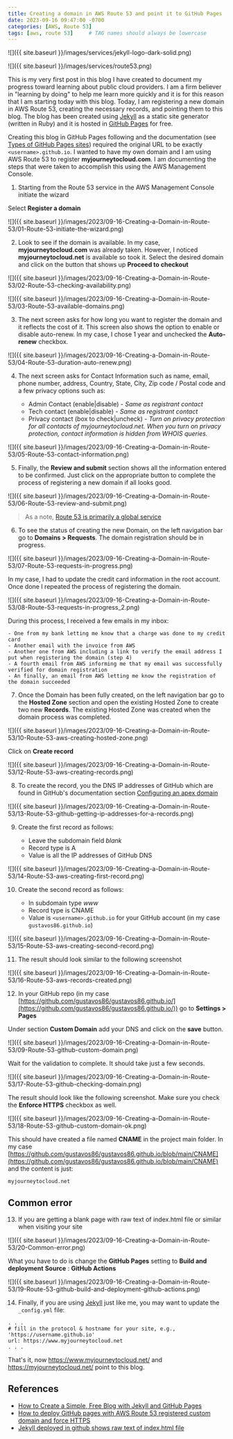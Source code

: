 ```yaml
---
title: Creating a domain in AWS Route 53 and point it to GitHub Pages
date: 2023-09-16 09:47:00 -0700
categories: [AWS, Route 53]
tags: [aws, route 53]     # TAG names should always be lowercase
---
```


![]({{ site.baseurl }}/images/services/jekyll-logo-dark-solid.png)

![]({{ site.baseurl }}/images/services/route53.png)

This is my very first post in this blog I have created to document my progress toward learning about public cloud providers.
I am a firm believer in "learning by doing" to help me learn more quickly and it is for this reason that I am starting today with this blog.
Today, I am registering a new domain in AWS Route 53, creating the necessary records, and pointing them to this blog. The blog has been created using [Jekyll](https://jekyllrb.com/) as a static site generator (written in Ruby) and it is hosted in [GitHub Pages](https://pages.github.com/) for free.

Creating this blog in GitHub Pages following and the documentation (see [Types of GitHub Pages sites](https://docs.github.com/en/pages/getting-started-with-github-pages/about-github-pages#types-of-github-pages-sites)) required the original URL to be exactly `<username>.github.io`.
I wanted to have my own domain and I am using AWS Route 53 to register **myjourneytocloud.com**. I am documenting the steps that were taken to accomplish this using the AWS Management Console.

1. Starting from the Route 53 service in the AWS Management Console initiate the wizard

Select **Register a domain**

![]({{ site.baseurl }}/images/2023/09-16-Creating-a-Domain-in-Route-53/01-Route-53-initiate-the-wizard.png)

2. Look to see if the domain is available. In my case, **myjourneytocloud.com** was already taken.
However, I noticed **myjourneytocloud.net** is available so took it.
Select the desired domain and click on the button that shows up **Proceed to checkout**

![]({{ site.baseurl }}/images/2023/09-16-Creating-a-Domain-in-Route-53/02-Route-53-checking-availability.png)

![]({{ site.baseurl }}/images/2023/09-16-Creating-a-Domain-in-Route-53/03-Route-53-available-domains.png)

3. The next screen asks for how long you want to register the domain and it reflects the cost of it. This screen also shows the option to enable or disable auto-renew. In my case, I chose  1 year and unchecked the **Auto-renew** checkbox.

![]({{ site.baseurl }}/images/2023/09-16-Creating-a-Domain-in-Route-53/04-Route-53-duration-auto-renew.png)

4. The next screen asks for Contact Information such as name, email, phone number, address, Country, State, City, Zip code / Postal code and a few privacy options such as:

    - Admin Contact (enable|disable) - *Same as registrant contact*
    - Tech contact (enable|disable) - *Same as registrant contact*
    - Privacy contact (box to check|uncheck) - *Turn on privacy protection for all contacts of myjourneytocloud.net. When you turn on privacy protection, contact information is hidden from WHOIS queries.*

![]({{ site.baseurl }}/images/2023/09-16-Creating-a-Domain-in-Route-53/05-Route-53-contact-information.png)

5. Finally, the **Review and submit** section shows all the information entered to be confirmed. Just click on the appropriate button to complete the process of registering a new domain if all looks good.

![]({{ site.baseurl }}/images/2023/09-16-Creating-a-Domain-in-Route-53/06-Route-53-review-and-submit.png)

> As a note, [Route 53 is primarily a global service](https://docs.aws.amazon.com/Route53/latest/DeveloperGuide/disaster-recovery-resiliency.html)

6. To see the status of creating the new Domain, on the left navigation bar go to **Domains > Requests**. The domain registration should be in progress.

![]({{ site.baseurl }}/images/2023/09-16-Creating-a-Domain-in-Route-53/07-Route-53-requests-in-progress.png)

In my case, I had to update the credit card information in the root account. Once done I repeated the process of registering the domain.

![]({{ site.baseurl }}/images/2023/09-16-Creating-a-Domain-in-Route-53/08-Route-53-requests-in-progress_2.png)

During this process, I received a few emails in my inbox:

    - One from my bank letting me know that a charge was done to my credit card
    - Another email with the invoice from AWS
    - Another one from AWS including a link to verify the email address I put when registering the domain (step 4)
    - A fourth email from AWS informing me that my email was successfully verified for domain registration
    - An finally, an email from AWS letting me know the registration of the domain succeeded

7. Once the Domain has been fully created, on the left navigation bar go to the **Hosted Zone** section and open the existing Hosted Zone to create two new **Records**. The existing Hosted Zone was created when the domain process was completed.

![]({{ site.baseurl }}/images/2023/09-16-Creating-a-Domain-in-Route-53/10-Route-53-aws-creating-hosted-zone.png)

Click on **Create record**

![]({{ site.baseurl }}/images/2023/09-16-Creating-a-Domain-in-Route-53/12-Route-53-aws-creating-records.png)

8. To create the record, you the DNS IP addresses of GitHub which are found in GitHub's documentation section [Configuring an apex domain](https://docs.github.com/en/pages/configuring-a-custom-domain-for-your-github-pages-site/managing-a-custom-domain-for-your-github-pages-site#configuring-an-apex-domain)

![]({{ site.baseurl }}/images/2023/09-16-Creating-a-Domain-in-Route-53/13-Route-53-github-getting-ip-addresses-for-a-records.png)

9. Create the first record as follows:

    - Leave the subdomain field *blank*
    - Record type is A
    - Value is all the IP addresses of GitHub DNS

![]({{ site.baseurl }}/images/2023/09-16-Creating-a-Domain-in-Route-53/14-Route-53-aws-creating-first-record.png)

10. Create the second record as follows:

    - In subdomain type *www*
    - Record type is CNAME
    - Value is `<username>.github.io` for your GitHub account (in my case `gustavos86.github.io`)

![]({{ site.baseurl }}/images/2023/09-16-Creating-a-Domain-in-Route-53/15-Route-53-aws-creating-second-record.png)

11. The result should look similar to the following screenshot

![]({{ site.baseurl }}/images/2023/09-16-Creating-a-Domain-in-Route-53/16-Route-53-aws-records-created.png)

12. In your GitHub repo (in my case [https://github.com/gustavos86/gustavos86.github.io/](https://github.com/gustavos86/gustavos86.github.io/)) go to **Settings > Pages**

Under section **Custom Domain** add your DNS and click on the **save** button.

![]({{ site.baseurl }}/images/2023/09-16-Creating-a-Domain-in-Route-53/09-Route-53-github-custom-domain.png)

Wait for the validation to complete. It should take just a few seconds.

![]({{ site.baseurl }}/images/2023/09-16-Creating-a-Domain-in-Route-53/17-Route-53-github-checking-domain.png)

The result should look like the following screenshot. Make sure you check the **Enforce HTTPS** checkbox as well.

![]({{ site.baseurl }}/images/2023/09-16-Creating-a-Domain-in-Route-53/18-Route-53-github-custom-domain-ok.png)

This should have created a file named **CNAME** in the project main folder. In my case [https://github.com/gustavos86/gustavos86.github.io/blob/main/CNAME](https://github.com/gustavos86/gustavos86.github.io/blob/main/CNAME) and the content is just:

```
myjourneytocloud.net
```

## Common error

13. If you are getting a blank page with raw text of index.html file or similar when visiting your site

![]({{ site.baseurl }}/images/2023/09-16-Creating-a-Domain-in-Route-53/20-Common-error.png)

What you have to do is change the **GitHub Pages** setting to **Build and deployment** **Source** : **GitHub Actions**

![]({{ site.baseurl }}/images/2023/09-16-Creating-a-Domain-in-Route-53/19-Route-53-github-build-and-deployment-github-actions.png)

14. Finally, if you are using [Jekyll](https://jekyllrb.com/) just like me, you may want to update the `_config.yml` file:

```
. . .
# fill in the protocol & hostname for your site, e.g., 'https://username.github.io'
url: https://www.myjourneytocloud.net
. . .
```

That's it, now https://www.myjourneytocloud.net/ and https://myjourneytocloud.net/ point to this blog.

## References

- [How to Create a Simple, Free Blog with Jekyll and GitHub Pages](https://chrisjhart.com/Creating-a-Simple-Free-Blog/)
- [How to deploy GitHub pages with AWS Route 53 registered custom domain and force HTTPS](https://medium.com/@benwiz/how-to-deploy-github-pages-with-aws-route-53-registered-custom-domain-and-force-https-bbea801e5ea3)
- [Jekyll deployed in github shows raw text of index.html file](https://stackoverflow.com/questions/72079476/jekyll-deployed-in-github-shows-raw-text-of-index-html-file)